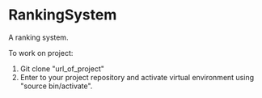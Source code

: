 # RankingSystem
A ranking system.

To work on project:
1. Git clone "url_of_project"
2. Enter to your project repository and activate virtual environment using "source bin/activate".
